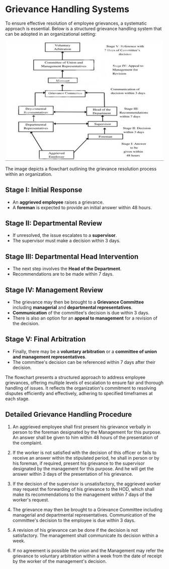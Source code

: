 # Grievance Handling Systems


To ensure effective resolution of employee grievances, a systematic approach is essential. Below is a structured grievance handling system that can be adopted in an organizational setting:


![Handling system](image.png)


The image depicts a flowchart outlining the grievance resolution process within an organization.


## Stage I: Initial Response
- An **aggrieved employee** raises a grievance.
- A **foreman** is expected to provide an initial answer within 48 hours.

## Stage II: Departmental Review
- If unresolved, the issue escalates to a **supervisor**.
- The supervisor must make a decision within 3 days.

## Stage III: Departmental Head Intervention
- The next step involves the **Head of the Department**.
- Recommendations are to be made within 7 days.

## Stage IV: Management Review
- The grievance may then be brought to a **Grievance Committee** including **managerial** and **departmental representatives**.
- **Communication** of the committee's decision is due within 3 days.
- There is also an option for an **appeal to management** for a revision of the decision.

## Stage V: Final Arbitration
- Finally, there may be a **voluntary arbitration** or a **committee of union and management representatives**.
- The committee's decision can be referenced within 7 days after their decision.

The flowchart presents a structured approach to address employee grievances, offering multiple levels of escalation to ensure fair and thorough handling of issues. It reflects the organization's commitment to resolving disputes efficiently and effectively, adhering to specified timeframes at each stage.

## Detailed Grievance Handling Procedure

1. An aggrieved employee shall first present his grievance verbally in person to the
foreman designated by the Management for this purpose. An answer shall be
given to him within 48 hours of the presentation of the complaint.

2. If the worker is not satisfied with the decision of this officer or fails to receive an
answer within the stipulated period, he shall in person or by his foreman, if
required, present his grievance to the supervisor designated by the management
for this purpose. And he will get the answer within 3 days of the presentation of
his grievance.

3. If the decision of the supervisor is unsatisfactory, the aggrieved worker may
request the forwarding of his grievance to the HOD, which shall make its
recommendations to the management within 7 days of the worker's request.

4. The grievance may then be brought to a Grievance Committee including
managerial and departmental representatives. Communication of the
committee's decision to the employee is due within 3 days.

5. A revision of his grievance can be done if the decision is not satisfactory. The
management shall communicate its decision within a week.

6. If no agreement is possible the union and the Management may refer the
grievance to voluntary arbitration within a week from the date of receipt by the
worker of the management's decision.